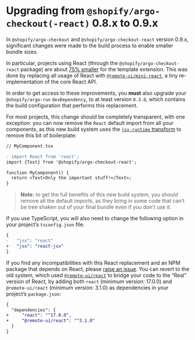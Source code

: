# Upgrading from `@shopify/argo-checkout(-react)` 0.8.x to 0.9.x

In `@shopify/argo-checkout` and `@shopify/argo-checkout-react` version 0.9.x, significant changes were made to the build process to enable smaller bundle sizes.

In particular, projects using React (through the `@shopify/argo-checkout-react` package) are about [75% smaller](https://github.com/Shopify/argo-checkout/pull/63) for the template extension. This was done by replacing all usage of React with [`@remote-ui/mini-react`](https://github.com/Shopify/remote-ui/tree/main/packages/mini-react), a tiny re-implementation of the core React API.

In order to get access to these improvements, you **must** also upgrade your `@shopify/argo-run` `devDependency`, to at least version `0.3.0`, which contains the build configuration that performs this replacement.

For most projects, this change should be completely transparent, with one exception: you can now remove the `React` default import from all your components, as this new build system uses the [`jsx-runtime` transform](https://reactjs.org/blog/2020/09/22/introducing-the-new-jsx-transform.html) to remove this bit of boilerplate:

```diff
// MyComponent.tsx

- import React from 'react';
import {Text} from '@shopify/argo-checkout-react';

function MyComponent() {
  return <Text>Only the important stuff!</Text>;
}
```

> **Note:** to get the full benefits of this new build system, you _should_ remove all the default imports, as they bring in some code that can’t be tree shaken out of your final bundle even if you don’t use it.

If you use TypeScript, you will also need to change the following option in your project’s `tsconfig.json` file:

```diff
{
-   "jsx": "react"
+   "jsx": "react-jsx"
}
```

If you find any incompatibilities with this React replacement and an NPM package that depends on React, please [raise an issue](https://github.com/Shopify/argo-checkout/issues/new). You can revert to the old system, which used [`@remote-ui/react`](https://github.com/Shopify/remote-ui/tree/main/packages/react) to bridge your code to the “Real” version of React, by adding both `react` (minimum version: 17.0.0) and `@remote-ui/react` (minimum version: 3.1.0) as dependencies in your project’s `package.json`:

```diff
{
  "dependencies": {
+     "react": "^17.0.0",
+     "@remote-ui/react": "^3.1.0"
  }
}
```
